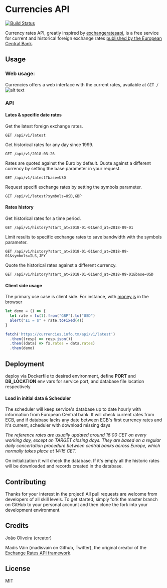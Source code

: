 # Currencies API
[![Build Status](https://github.com/jxs/currencies/workflows/Rust/badge.svg)](https://github.com/jxs/currencies/actions)

Currency rates API, greatly inspired by [exchangeratesapi](https://github.com/exchangeratesapi/exchangeratesapi), is a free service for current and historical foreign exchange rates [published by the European Central Bank](https://www.ecb.europa.eu/stats/policy_and_exchange_rates/euro_reference_exchange_rates/html/index.en.html).

## Usage

### Web usage:

Currencies offers a web interface with the current rates, available at ```GET /```
![alt text](https://raw.githubusercontent.com/jxs/currencies/master/screenshot.png)

### API
#### Lates & specific date rates
Get the latest foreign exchange rates.

```http
GET /api/v1/latest
```

Get historical rates for any day since 1999.

```http
GET /api/v1/2018-03-26
```

Rates are quoted against the Euro by default. Quote against a different currency by setting the base parameter in your request.

```http
GET /api/v1/latest?base=USD
```

Request specifi exchange rates by setting the symbols parameter.

```http
GET /api/v1/latest?symbols=USD,GBP
```

#### Rates history
Get historical rates for a time period.

```http
GET /api/v1/history?start_at=2018-01-01&end_at=2018-09-01
```

Limit results to specific exchange rates to save bandwidth with the symbols parameter.

```http
GET /api/v1/history?start_at=2018-01-01&end_at=2018-09-01&symbols=ILS,JPY
```

Quote the historical rates against a different currency.

```http
GET /api/v1/history?start_at=2018-01-01&end_at=2018-09-01&base=USD
```

#### Client side usage

The primary use case is client side. For instance, with [money.js](https://openexchangerates.github.io/money.js/) in the browser

```js
let demo = () => {
  let rate = fx(1).from("GBP").to("USD")
  alert("£1 = $" + rate.toFixed(4))
}

fetch('https://currencies.info.tm/api/v1/latest')
  .then((resp) => resp.json())
  .then((data) => fx.rates = data.rates)
  .then(demo)
```

## Deployment
deploy via Dockerfile to desired environment, define **PORT** and **DB_LOCATION** env vars for service port, and database file location respectively

#### Load in initial data & Scheduler
The scheduler will keep service's database up to date hourly with information from European Central bank. It will check current rates from ECB, and if database lacks any date between ECB's first currency rates and it's current, scheduler with download missing days

_The reference rates are usually updated around 16:00 CET on every working day, except on TARGET closing days. They are based on a regular daily concertation procedure between central banks across Europe, which normally takes place at 14:15 CET._

On initialization it will check the database. If it's empty all the historic rates will be downloaded and records created in the database.

## Contributing
Thanks for your interest in the project! All pull requests are welcome from developers of all skill levels. To get started, simply fork the master branch on GitHub to your personal account and then clone the fork into your development environment.

## Credits
João Oliveira (creator)

Madis Väin (madisvain on Github, Twitter), the original creator of the [Exchange Rates API framework](https://github.com/exchangeratesapi/exchangeratesapi).

## License
MIT
